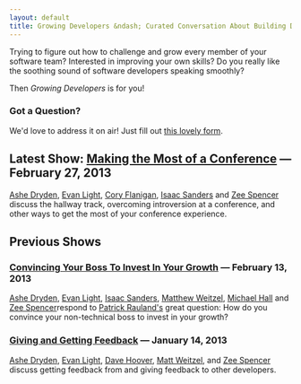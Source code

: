 ```yaml
---
layout: default
title: Growing Developers &ndash; Curated Conversation About Building Developer Talent
---
```


Trying to figure out how to challenge and grow every member of your
software team? Interested in improving your own skills? Do you really like
the soothing sound of software developers speaking smoothly?

Then _Growing Developers_ is for you!

### Got a Question?

We'd love to address it on air! Just fill out [this lovely
form](https://docs.google.com/forms/d/1bYEH1zt01TN717INRJstKqmDAFFm7p2MLvudp_AuEtU/viewform).

## Latest Show: [Making the Most of a Conference](/making-the-most-out-of-conferences) &mdash; February 27, 2013

[Ashe Dryden](http://twitter.com/ashedryden), [Evan
Light](http://twitter.com/elight), [Cory
Flanigan](http://twitter.com/seeflanigan), [Isaac
Sanders](http://twitter.com/isaacsanders) and [Zee
Spencer](http://www.twitter.com/zspencer) discuss the hallway track, overcoming
introversion at a conference, and other ways to get the most of your conference
experience.

## Previous Shows

### [Convincing Your Boss To Invest In Your Growth](/convincing-your-boss-to-invest-in-your-growth/) &mdash; February 13, 2013

[Ashe Dryden](http://twitter.com/ashedryden), [Evan
Light](http://twitter.com/elight), [Isaac
Sanders](http://twitter.com/isaacsanders), [Matthew
Weitzel](http://twitter.com/weitzelb), [Michael
Hall](http://twitter.com/just3ws) and [Zee
Spencer](http://www.twitter.com/zspencer)respond to
[Patrick Rauland's](http://twitter.com/BFTrick) great question: How
do you convince your non-technical boss to invest in your growth?

### [Giving and Getting Feedback](/giving-and-getting-feedback/) &mdash; January 14, 2013

[Ashe Dryden](http://twitter.com/ashedryden), [Evan
Light](http://twitter.com/elight), [Dave Hoover](http://twitter.com/davehoover),
[Matt Weitzel](http://twitter.com/weitzelb), and [Zee
Spencer](http://twitter.com/zspencer) discuss getting feedback from and giving
feedback to other developers.
